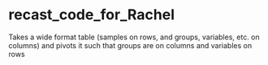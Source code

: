 # recast_code_for_Rachel
Takes a wide format table (samples on rows, and groups, variables, etc. on columns) and pivots it such that groups are on columns and variables on rows
